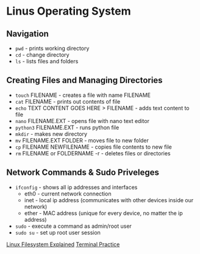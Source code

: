 # Linus Operating System

## Navigation

* `pwd` - prints working directory
* `cd` - change directory
* `ls` - lists files and folders

## Creating Files and Managing Directories

* `touch` FILENAME - creates a file with name FILENAME
* `cat` FILENAME - prints out contents of file
* `echo` TEXT CONTENT GOES HERE > FILENAME - adds text content to file
* `nano` FILENAME.EXT - opens file with nano text editor
* `python3` FILENAME.EXT - runs python file
* `mkdir` - makes new directory
* `mv` FILENAME.EXT FOLDER - moves file to new folder
* `cp` FILENAME NEWFILENAME - copies file contents to new file
* `rm` FILENAME or FOLDERNAME -r - deletes files or directories

## Network Commands & Sudo Priveleges

* `ifconfig` - shows all ip addresses and interfaces
    * eth0 - current network connection
    * inet - local ip address (communicates with other devices inside our network)
    * ether - MAC address (unique for every device, no matter the ip address)
* `sudo` - execute a command as admin/root user
* `sudo su` - set up root user session

[Linux Filesystem Explained](https://www.linux.com/training-tutorials/linux-filesystem-explained/)
[Terminal Practice](https://ubuntu.com/tutorials/command-line-for-beginners#1-overview)